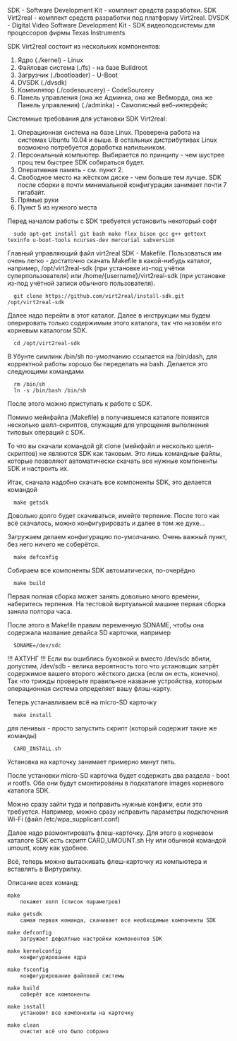 SDK - Software Development Kit - комплект средств разработки.
SDK Virt2real - комплект средств разработки под платформу Virt2real.
DVSDK - Digital Video Software Development Kit - SDK видеоподсистемы для процессоров фирмы Texas Instruments

SDK Virt2real состоит из нескольких компонентов:
1. Ядро (./kernel) - Linux
2. Файловая система (./fs) - на базе Buildroot
3. Загрузчик (./bootloader) - U-Boot
4. DVSDK (./dvsdk)
5. Компилятор (./codesourcery) - CodeSourcery
6. Панель управления (она же Админка, она же Вебморда, она же Панель управления) (./adminka) - Самописный веб-интерфейс

Системные требования для установки SDK Virt2real:
1. Операционная система на базе Linux. Проверена работа на системах Ubuntu 10.04 и выше. В остальных дистрибутивах Linux возможно потребуется доработка напильником.
2. Персональный компьютер. Выбирается по принципу - чем шустрее проц тем быстрее SDK собираться будет.
3. Оперативная память - см. пункт 2.
4. Свободное место на жёстком диске - чем больше тем лучше. SDK после сборки в почти минимальной конфигурации занимает почти 7 гигабайт.
5. Прямые руки
6. Пункт 5 из нужного места

Перед началом работы с SDK требуется установить некоторый софт

      sudo apt-get install git bash make flex bison gcc g++ gettext texinfo u-boot-tools ncurses-dev mercurial subversion

Главный управляющий файл virt2real SDK - Makefile. Пользоваться им очень легко - достаточно скачать Makefile в какой-нибудь каталог,
например, /opt/virt2real-sdk (при установке из-под учётки суперпользователя) или /home/{username}/virt2real-sdk (при установке из-под учётной записи обычного пользователя).

      git clone https://github.com/virt2real/install-sdk.git /opt/virt2real-sdk

Далее надо перейти в этот каталог. Далее в инструкции мы будем оперировать только содержимым этого каталога, так что назовём его корневым каталогом SDK.

      cd /opt/virt2real-sdk

В Убунте симлинк /bin/sh по-умолчанию ссылается на /bin/dash, для корректной работы хорошо бы переделать на bash.
Делается это следующими командами

      rm /bin/sh
      ln -s /bin/bash /bin/sh

После этого можно приступать к работе с SDK.

Помимо мейкфайла (Makefile) в получившемся каталоге появится несколько шелл-скриптов, служащия для упрощения выполнения типовых операций с SDK.

То что вы скачали командой git clone (мейкфайл и несколько шелл-скриптов) не являются SDK как таковым. Это лишь командные файлы, которые позволяют
автоматически скачать все нужные компоненты SDK и настроить их.

Итак, сначала надобно скачать все компоненты SDK, это делается командой

      make getsdk

Довольно долго будет скачиваться, имейте терпение. После того как всё скачалось, можно конфигурировать и далее в том же духе...

Загружаем делаем конфигурацию по-умолчанию. Очень важный пункт, без него ничего не соберётся.

      make defconfig

Собираем все компоненты SDK автоматически, по-очерёдно

      make build

Первая полная сборка может занять довольно много времени, наберитесь терпения. На тестовой виртуальной машине первая сборка заняла полтора часа.

После этого в Makefile правим переменную SDNAME, чтобы она содержала название девайса SD карточки, например

      SDNAME=/dev/sdc

!!! АХТУНГ !!! Если вы ошиблись буковкой и вместо /dev/sdc вбили, допустим, /dev/sdb - велика вероятность
того что установщик затрёт содержимое вашего второго жёсткого диска (если он есть, конечно). Так что трижды проверьте правильное название устройства,
которым операционная система определяет вашу флэш-карту.

Теперь устанавливаем всё на micro-SD карточку

      make install

для ленивых - просто запустить скрипт (который содержит такие же команды)

      CARD_INSTALL.sh

Установка на карточку занимает примерно минут пять.

После установки micro-SD карточка будет содержать два раздела - boot и rootfs. Оба они будут смонтированы в подкаталоге images корневого каталога SDK.

Можно сразу зайти туда и поправить нужные конфиги, если это требуется. Например, можно сразу исправить параметры подключения Wi-Fi (файл /etc/wpa_supplicant.conf)

Далее надо размонтировать флеш-карточку. Для этого в корневом каталоге SDK есть скрипт CARD_UMOUNT.sh Ну или обычной командой umount, кому как удобнее.

Всё, теперь можно вытаскивать флеш-карточку из компьютера и вставлять в Виртурилку.





Описание всех команд:

    make
        покажет хелп (список параметров)

    make getsdk
        самая первая команда, скачивает все необходимые компоненты SDK

    make defconfig
        загружает дефолтные настройки компонентов SDK

    make kernelconfig
        конфигурирование ядра

    make fsconfig
        конфигурирование файловой системы

    make build
        соберёт все компоненты

    make install
        установит все компоненты на карточку

    make clean
        очистит всё что было собрано



